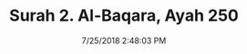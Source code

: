 ---
title       : "Surah 2. Al-Baqara, Ayah 250"
date        : 7/25/2018 2:48:03 PM
draft       : false
type        : "quran"
layout      : "compare"
BookCode    : "CMP"
SurahNumber : "2"
AyahNumber  : "250"
TotalAyah   : "286"
---